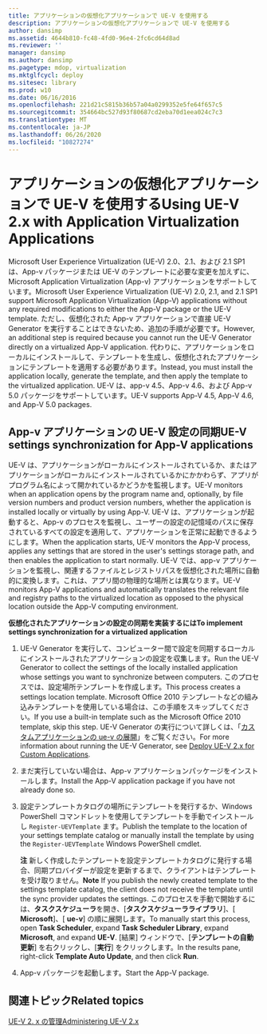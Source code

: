 ```yaml
---
title: アプリケーションの仮想化アプリケーションで UE-V を使用する
description: アプリケーションの仮想化アプリケーションで UE-V を使用する
author: dansimp
ms.assetid: 4644b810-fc48-4fd0-96e4-2fc6cd64d8ad
ms.reviewer: ''
manager: dansimp
ms.author: dansimp
ms.pagetype: mdop, virtualization
ms.mktglfcycl: deploy
ms.sitesec: library
ms.prod: w10
ms.date: 06/16/2016
ms.openlocfilehash: 221d21c5815b36b57a04a0299352e5fe64f657c5
ms.sourcegitcommit: 354664bc527d93f80687cd2eba70d1eea024c7c3
ms.translationtype: MT
ms.contentlocale: ja-JP
ms.lasthandoff: 06/26/2020
ms.locfileid: "10827274"
---
```

# <span data-ttu-id="8f34a-103">アプリケーションの仮想化アプリケーションで UE-V を使用する</span><span class="sxs-lookup"><span data-stu-id="8f34a-103">Using UE-V 2.x with Application Virtualization Applications</span></span>


<span data-ttu-id="8f34a-104">Microsoft User Experience Virtualization (UE-V) 2.0、2.1、および 2.1 SP1 は、App-v パッケージまたは UE-V のテンプレートに必要な変更を加えずに、Microsoft Application Virtualization (App-v) アプリケーションをサポートしています。</span><span class="sxs-lookup"><span data-stu-id="8f34a-104">Microsoft User Experience Virtualization (UE-V) 2.0, 2.1, and 2.1 SP1 support Microsoft Application Virtualization (App-V) applications without any required modifications to either the App-V package or the UE-V template.</span></span> <span data-ttu-id="8f34a-105">ただし、仮想化された App-v アプリケーションで直接 UE-V Generator を実行することはできないため、追加の手順が必要です。</span><span class="sxs-lookup"><span data-stu-id="8f34a-105">However, an additional step is required because you cannot run the UE-V Generator directly on a virtualized App-V application.</span></span> <span data-ttu-id="8f34a-106">代わりに、アプリケーションをローカルにインストールして、テンプレートを生成し、仮想化されたアプリケーションにテンプレートを適用する必要があります。</span><span class="sxs-lookup"><span data-stu-id="8f34a-106">Instead, you must install the application locally, generate the template, and then apply the template to the virtualized application.</span></span> <span data-ttu-id="8f34a-107">UE-V は、app-v 4.5、App-v 4.6、および App-v 5.0 パッケージをサポートしています。</span><span class="sxs-lookup"><span data-stu-id="8f34a-107">UE-V supports App-V 4.5, App-V 4.6, and App-V 5.0 packages.</span></span>

## <span data-ttu-id="8f34a-108">App-v アプリケーションの UE-V 設定の同期</span><span class="sxs-lookup"><span data-stu-id="8f34a-108">UE-V settings synchronization for App-V applications</span></span>


<span data-ttu-id="8f34a-109">UE-V は、アプリケーションがローカルにインストールされているか、またはアプリケーションがローカルにインストールされているかにかかわらず、アプリがプログラム名によって開かれているかどうかを監視します。</span><span class="sxs-lookup"><span data-stu-id="8f34a-109">UE-V monitors when an application opens by the program name and, optionally, by file version numbers and product version numbers, whether the application is installed locally or virtually by using App-V.</span></span> <span data-ttu-id="8f34a-110">UE-V は、アプリケーションが起動すると、App-v のプロセスを監視し、ユーザーの設定の記憶域のパスに保存されているすべての設定を適用して、アプリケーションを正常に起動できるようにします。</span><span class="sxs-lookup"><span data-stu-id="8f34a-110">When the application starts, UE-V monitors the App-V process, applies any settings that are stored in the user's settings storage path, and then enables the application to start normally.</span></span> <span data-ttu-id="8f34a-111">UE-V では、app-v アプリケーションを監視し、関連するファイルとレジストリパスを仮想化された場所に自動的に変換します。これは、アプリ間の物理的な場所とは異なります。</span><span class="sxs-lookup"><span data-stu-id="8f34a-111">UE-V monitors App-V applications and automatically translates the relevant file and registry paths to the virtualized location as opposed to the physical location outside the App-V computing environment.</span></span>

 **<span data-ttu-id="8f34a-112">仮想化されたアプリケーションの設定の同期を実装するには</span><span class="sxs-lookup"><span data-stu-id="8f34a-112">To implement settings synchronization for a virtualized application</span></span>**

1.  <span data-ttu-id="8f34a-113">UE-V Generator を実行して、コンピューター間で設定を同期するローカルにインストールされたアプリケーションの設定を収集します。</span><span class="sxs-lookup"><span data-stu-id="8f34a-113">Run the UE-V Generator to collect the settings of the locally installed application whose settings you want to synchronize between computers.</span></span> <span data-ttu-id="8f34a-114">このプロセスでは、設定場所テンプレートを作成します。</span><span class="sxs-lookup"><span data-stu-id="8f34a-114">This process creates a settings location template.</span></span> <span data-ttu-id="8f34a-115">Microsoft Office 2010 テンプレートなどの組み込みテンプレートを使用している場合は、この手順をスキップしてください。</span><span class="sxs-lookup"><span data-stu-id="8f34a-115">If you use a built-in template such as the Microsoft Office 2010 template, skip this step.</span></span> <span data-ttu-id="8f34a-116">UE-V Generator の実行について詳しくは、「[カスタムアプリケーションの ue-v の展開](deploy-ue-v-2x-for-custom-applications-new-uevv2.md#createcustomtemplates)」をご覧ください。</span><span class="sxs-lookup"><span data-stu-id="8f34a-116">For more information about running the UE-V Generator, see [Deploy UE-V 2.x for Custom Applications](deploy-ue-v-2x-for-custom-applications-new-uevv2.md#createcustomtemplates).</span></span>

2.  <span data-ttu-id="8f34a-117">まだ実行していない場合は、App-v アプリケーションパッケージをインストールします。</span><span class="sxs-lookup"><span data-stu-id="8f34a-117">Install the App-V application package if you have not already done so.</span></span>

3.  <span data-ttu-id="8f34a-118">設定テンプレートカタログの場所にテンプレートを発行するか、Windows PowerShell コマンドレットを使用してテンプレートを手動でインストールし `Register-UEVTemplate` ます。</span><span class="sxs-lookup"><span data-stu-id="8f34a-118">Publish the template to the location of your settings template catalog or manually install the template by using the `Register-UEVTemplate` Windows PowerShell cmdlet.</span></span>

    <span data-ttu-id="8f34a-119">**注** 新しく作成したテンプレートを設定テンプレートカタログに発行する場合、同期プロバイダーが設定を更新するまで、クライアントはテンプレートを受け取りません。</span><span class="sxs-lookup"><span data-stu-id="8f34a-119">**Note** If you publish the newly created template to the settings template catalog, the client does not receive the template until the sync provider updates the settings.</span></span> <span data-ttu-id="8f34a-120">このプロセスを手動で開始するには、**タスクスケジューラ**を開き、[**タスクスケジューラライブラリ**]、[ **Microsoft**]、[ **ue-v**] の順に展開します。</span><span class="sxs-lookup"><span data-stu-id="8f34a-120">To manually start this process, open **Task Scheduler**, expand **Task Scheduler Library**, expand **Microsoft**, and expand **UE-V**.</span></span> <span data-ttu-id="8f34a-121">[結果] ウィンドウで、[**テンプレートの自動更新**] を右クリックし、[**実行**] をクリックします。</span><span class="sxs-lookup"><span data-stu-id="8f34a-121">In the results pane, right-click **Template Auto Update**, and then click **Run**.</span></span>

     

4.  <span data-ttu-id="8f34a-122">App-v パッケージを起動します。</span><span class="sxs-lookup"><span data-stu-id="8f34a-122">Start the App-V package.</span></span>






## <span data-ttu-id="8f34a-123">関連トピック</span><span class="sxs-lookup"><span data-stu-id="8f34a-123">Related topics</span></span>


[<span data-ttu-id="8f34a-124">UE-V 2. x の管理</span><span class="sxs-lookup"><span data-stu-id="8f34a-124">Administering UE-V 2.x</span></span>](administering-ue-v-2x-new-uevv2.md)

 

 





